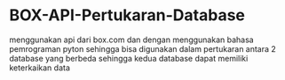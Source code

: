# BOX-API-Pertukaran-Database
 menggunakan api dari box.com dan dengan menggunakan bahasa pemrograman pyton sehingga bisa digunakan dalam pertukaran antara 2 database yang berbeda sehingga kedua database dapat memiliki keterkaikan data
